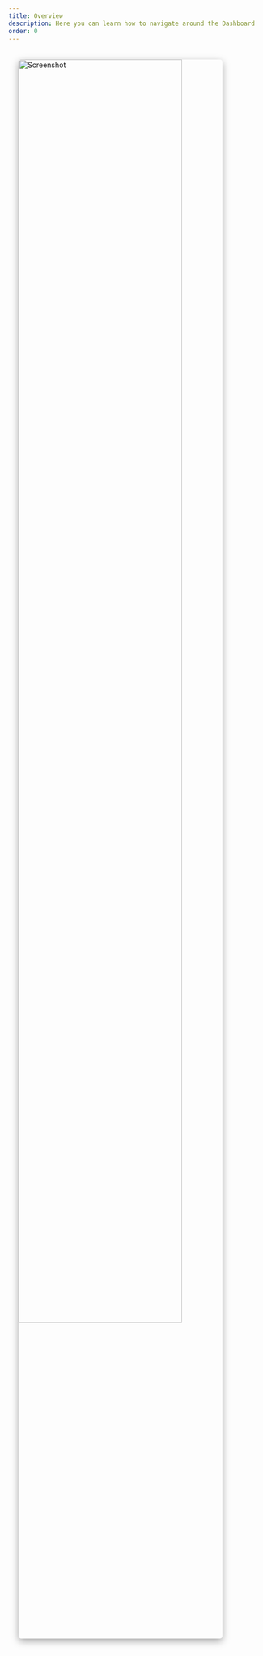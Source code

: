 ```yaml
---
title: Overview
description: Here you can learn how to navigate around the Dashboard
order: 0
---
```

<img src="/docs/media/Screenshot 2024-05-21 at 3.39.24 PM.png" alt="Screenshot" style="margin: 20px; width: 80%; border-radius: 5px; box-shadow: rgba(0, 0, 0, 0.35) 0px 5px 15px;">